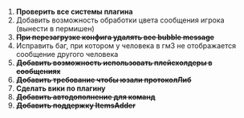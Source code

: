 1. **Проверить все системы плагина**
2. Добавить возможность обработки цвета сообщения игрока (вынести в пермишен)
3. **~~При перезагрузке конфига удалять все bubble message~~**
4. Исправить баг, при котором у человека в гм3 не отображается сообщение другого человека
5. **~~Добавить возможность использовать плейсхолдеры в сообщениях~~**
6. **~~Добавить требование чтобы юзали протоколЛиб~~**
7. **Сделать вики по плагину**
8. ~~**Добавить автодополнение для команд**~~
9. ~~**Добавить поддержку ItemsAdder**~~